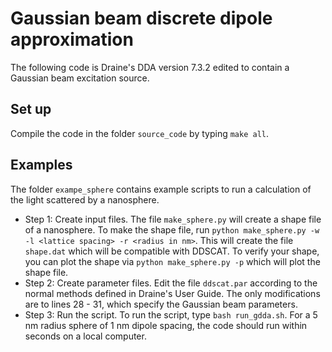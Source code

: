 # Gaussian beam discrete dipole approximation
The following code is Draine's DDA version 7.3.2 edited to contain a Gaussian beam excitation source.

## Set up
Compile the code in the folder `source_code` by typing `make all`.

## Examples
The folder `exampe_sphere` contains example scripts to run a calculation of the light scattered by a nanosphere.
* Step 1: Create input files.
The file `make_sphere.py` will create a shape file of a nanosphere. To make the shape file, run `python make_sphere.py -w -l <lattice spacing> -r <radius in nm>`. This will create the file `shape.dat` which will be compatible with DDSCAT. To verify your shape, you can plot the shape via `python make_sphere.py -p` which will plot the shape file.
* Step 2: Create parameter files.
Edit the file `ddscat.par` according to the normal methods defined in Draine's User Guide. The only modifications are to lines 28 - 31, which specify the Gaussian beam parameters.
* Step 3: Run the script.
To run the script, type `bash run_gdda.sh`. For a 5 nm radius sphere of 1 nm dipole spacing, the code should run within seconds on a local computer. 